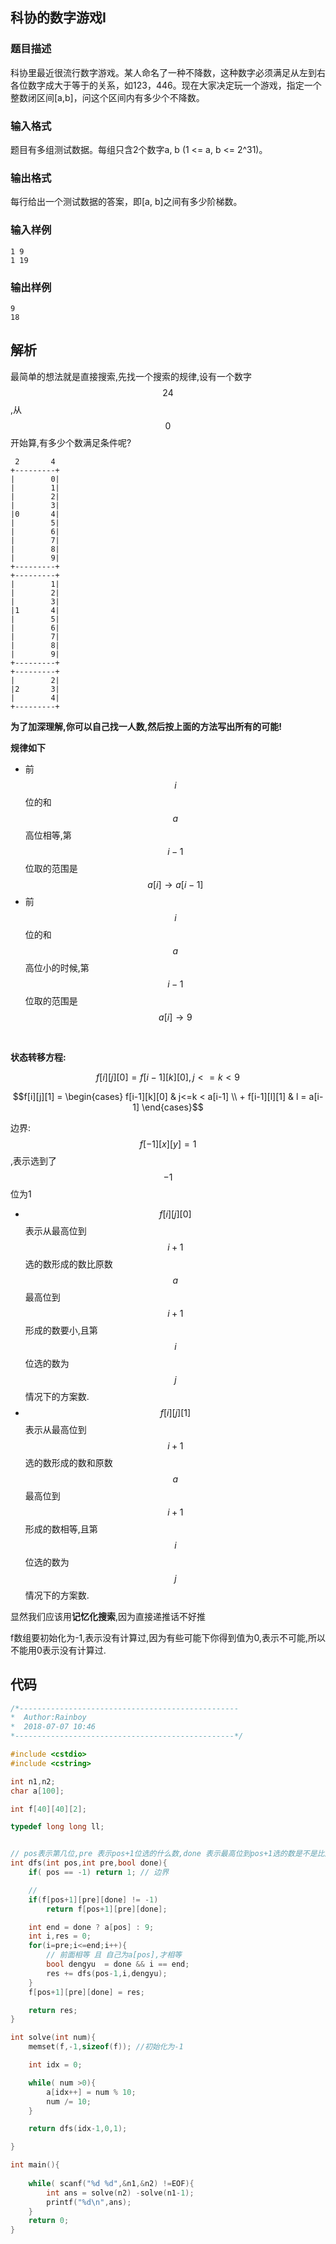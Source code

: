 ## 科协的数字游戏I

### 题目描述

科协里最近很流行数字游戏。某人命名了一种不降数，这种数字必须满足从左到右各位数字成大于等于的关系，如123，446。现在大家决定玩一个游戏，指定一个整数闭区间[a,b]，问这个区间内有多少个不降数。


### 输入格式

题目有多组测试数据。每组只含2个数字a, b (1 <= a, b <= 2^31)。

### 输出格式

每行给出一个测试数据的答案，即[a, b]之间有多少阶梯数。

### 输入样例

```
1 9
1 19
```

### 输出样例

```
9
18
```

## 解析


最简单的想法就是直接搜索,先找一个搜索的规律,设有一个数字$$24$$,从$$0$$开始算,有多少个数满足条件呢?

```
 2       4
+---------+
|        0| 
|        1|
|        2|
|        3|
|0       4|
|        5|
|        6|
|        7|
|        8|
|        9|
+---------+
+---------+
|        1|
|        2|
|        3|
|1       4|
|        5|
|        6|
|        7|
|        8|
|        9|
+---------+
+---------+
|        2|
|2       3|
|        4|
+---------+
```
**为了加深理解,你可以自己找一人数,然后按上面的方法写出所有的可能!**

**规律如下**
 - 前$$i$$位的和$$a$$高位相等,第$$i-1$$位取的范围是$$a[i] \rightarrow a[i-1]$$
 - 前$$i$$位的和$$a$$高位小的时候,第$$i-1$$位取的范围是$$a[i] \rightarrow 9$$


<br>

**状态转移方程:**

```math
f[i][j][0] = f[i-1][k][0],j<=k <9
```

```math
f[i][j][1] = 
\begin{cases}
f[i-1][k][0] & j<=k < a[i-1]  \\ 
+ f[i-1][l][1] & l = a[i-1]
\end{cases}
```
边界:$$f[-1][x][y] = 1$$,表示选到了$$-1$$位为1

 - $$f[i][j][0]$$表示从最高位到$$i+1$$选的数形成的数比原数$$a$$最高位到$$i+1$$形成的数要小,且第$$i$$位选的数为$$j$$情况下的方案数.
 - $$f[i][j][1]$$表示从最高位到$$i+1$$选的数形成的数和原数$$a$$最高位到$$i+1$$形成的数相等,且第$$i$$位选的数为$$j$$情况下的方案数.


显然我们应该用**记忆化搜索**,因为直接递推话不好推

f数组要初始化为-1,表示没有计算过,因为有些可能下你得到值为0,表示不可能,所以不能用0表示没有计算过.

## 代码

```c
/*-------------------------------------------------
*  Author:Rainboy
*  2018-07-07 10:46
*-------------------------------------------------*/

#include <cstdio>
#include <cstring>

int n1,n2;
char a[100];

int f[40][40][2];

typedef long long ll;


// pos表示第几位,pre 表示pos+1位选的什么数,done 表示最高位到pos+1选的数是不是比原数小,1表示相等
int dfs(int pos,int pre,bool done){
    if( pos == -1) return 1; // 边界

    // 
    if(f[pos+1][pre][done] != -1)
        return f[pos+1][pre][done];

    int end = done ? a[pos] : 9;
    int i,res = 0;
    for(i=pre;i<=end;i++){
        // 前面相等 且 自己为a[pos],才相等
        bool dengyu  = done && i == end; 
        res += dfs(pos-1,i,dengyu);
    }
    f[pos+1][pre][done] = res;

    return res;
}

int solve(int num){
    memset(f,-1,sizeof(f)); //初始化为-1

    int idx = 0;

    while( num >0){
        a[idx++] = num % 10;
        num /= 10;
    }

    return dfs(idx-1,0,1);

}

int main(){
    
    while( scanf("%d %d",&n1,&n2) !=EOF){
        int ans = solve(n2) -solve(n1-1);
        printf("%d\n",ans);
    }
    return 0;
}
```
